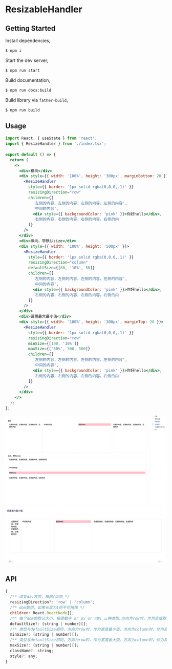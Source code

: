 # ResizableHandler

## Getting Started

Install dependencies,

```bash
$ npm i
```

Start the dev server,

```bash
$ npm run start
```

Build documentation,

```bash
$ npm run docs:build
```

Build library via `father-build`,

```bash
$ npm run build
```

## Usage

```jsx
import React, { useState } from 'react';
import { ResizeHandler } from './index.tsx';

export default () => {
  return (
    <>
      <div>横向</div>
      <div style={{ width: '100%', height: '300px', marginBottom: 20 }}>
        <ResizeHandler
          style={{ border: '1px solid rgba(0,0,0,.1)' }}
          resizingDirection="row"
          children={[
            '左侧的内容，左侧的内容，左侧的内容，左侧的内容',
            '中间的内容',
            <div style={{ backgroundColor: 'pink' }}>你好hello</div>,
            '右侧的内容，右侧的内容，右侧的内容，右侧的内'
          ]}
        />
      </div>
      <div>纵向，带默认size</div>
      <div style={{ width: '100%', height: '500px' }}>
        <ResizeHandler
          style={{ border: '1px solid rgba(0,0,0,.1)' }}
          resizingDirection="column"
          defaultSize={[80, '10%', 50]}
          children={[
            '左侧的内容，左侧的内容，左侧的内容，左侧的内容',
            '中间的内容',
            <div style={{ backgroundColor: 'pink' }}>你好hello</div>,
            '右侧的内容，右侧的内容，右侧的内容，右侧的内'
          ]}
        />
      </div>
      <div>设置最大最小值</div>
      <div style={{ width: '100%', height: '300px', marginTop: 20 }}>
        <ResizeHandler
          style={{ border: '1px solid rgba(0,0,0,.1)' }}
          resizingDirection="row"
          minSize={[100, '10%']}
          maxSize={['50%', 300, 500]}
          children={[
            '左侧的内容，左侧的内容，左侧的内容，左侧的内容',
            '中间的内容',
            <div style={{ backgroundColor: 'pink' }}>你好hello</div>,
            '右侧的内容，右侧的内容，右侧的内容，右侧的内'
          ]}
        />
      </div>
    </>
  );
};
```

![image](https://github.com/yanhcao/ResizableHandler/blob/main/src/imgs/basic.png)
![image](https://github.com/yanhcao/ResizableHandler/blob/main/src/imgs/min%26MaxSize.png)

## API

```js
{
  /** 改变div方向，横向/纵向 */
  resizingDirection?: 'row' | 'column';
  /** dom数组，如果长度为1则不可拖拽 */
  children: React.ReactNode[];
  /** 每个dom的默认大小，接受数字 or px or 40% 三种类型,方向为row时，作为宽度默认值，方向为column时，作为高度默认值 */
  defaultSize?: (string | number)[];
  /** 类型与defaultSize相同，方向为row时，作为宽度最小值，方向为column时，作为高度最小值  */
  minSize?: (string | number)[];
  /** 类型与defaultSize相同，方向为row时，作为宽度最大值，方向为column时，作为高度最大值  */
  maxSize?: (string | number)[];
  className?: string;
  style?: any;
}
```
